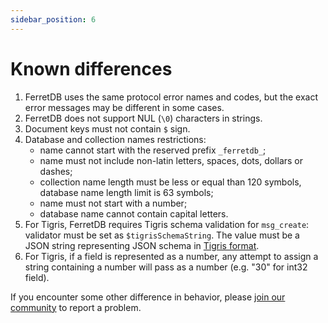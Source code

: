 ```yaml
---
sidebar_position: 6
---
```


# Known differences

1. FerretDB uses the same protocol error names and codes, but the exact error messages may be different in some cases.
2. FerretDB does not support NUL (`\0`) characters in strings.
3. Document keys must not contain `$` sign.
4. Database and collection names restrictions:
   * name cannot start with the reserved prefix `_ferretdb_`;
   * name must not include non-latin letters, spaces, dots, dollars or dashes;
   * collection name length must be less or equal than 120 symbols, database name length limit is 63 symbols;
   * name must not start with a number;
   * database name cannot contain capital letters.
5. For Tigris, FerretDB requires Tigris schema validation for `msg_create`: validator must be set as `$tigrisSchemaString`.
   The value must be a JSON string representing JSON schema in [Tigris format](https://docs.tigrisdata.com/overview/schema).
6. For Tigris, if a field is represented as a number, any attempt to assign a string containing a number will pass as a number 
   (e.g. "30" for int32 field).

If you encounter some other difference in behavior,
please [join our community](https://github.com/FerretDB/FerretDB#community) to report a problem.
